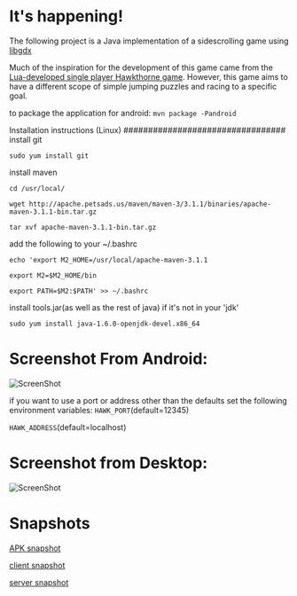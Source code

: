 It's happening!
==========

The following project is a Java implementation of a sidescrolling game using [libgdx](http://libgdx.badlogicgames.com/)

Much of the inspiration for the development of this game came from the [Lua-developed single player Hawkthorne game](https://github.com/hawkthorne/hawkthorne-journey). However, this game aims to have a different scope of simple jumping puzzles and racing to a specific goal.

to package the application for android:
`mvn package -Pandroid`


Installation instructions (Linux)
#################################
install git

`sudo yum install git`

install maven

`cd /usr/local/`

`wget http://apache.petsads.us/maven/maven-3/3.1.1/binaries/apache-maven-3.1.1-bin.tar.gz`

`tar xvf apache-maven-3.1.1-bin.tar.gz`

add the following to your ~/.bashrc

`echo 'export M2_HOME=/usr/local/apache-maven-3.1.1`

`export M2=$M2_HOME/bin`

`export PATH=$M2:$PATH' >> ~/.bashrc`

install tools.jar(as well as the rest of java) if it's not in your 'jdk'

`sudo yum install java-1.6.0-openjdk-devel.x86_64`

Screenshot From Android:
=========================
![ScreenShot](https://dl.dropboxusercontent.com/u/13978314/hawkthorne/clientServerSnapshots/resizedAndroid.png)

if you want to use a port or address other than the defaults set the following environment variables:
`HAWK_PORT`(default=12345)

`HAWK_ADDRESS`(default=localhost)


Screenshot from Desktop:
========================
![ScreenShot](https://dl.dropboxusercontent.com/u/13978314/hawkthorne/clientServerSnapshots/multi.png)


Snapshots
=========
[APK snapshot](https://dl.dropboxusercontent.com/u/13978314/hawkthorne/clientServerSnapshots/hawkthorneservices-android.apk)

[client snapshot](https://dl.dropboxusercontent.com/u/13978314/hawkthorne/clientServerSnapshots/hawkthorneservices-client-1.0.0-SNAPSHOT-jar-with-dependencies.jar)

[server snapshot](https://dl.dropboxusercontent.com/u/13978314/hawkthorne/clientServerSnapshots/hawkthorneservices-server-1.0.0-SNAPSHOT-jar-with-dependencies.jar)
